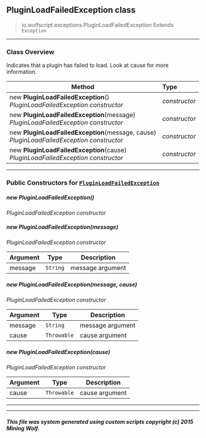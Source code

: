 ## PluginLoadFailedException __class__

>io.wolfscript.exceptions.PluginLoadFailedException
>Extends `Exception`

---

### Class Overview

Indicates that a plugin has failed to load. Look at cause for more information.

Method | Type   
--- | :--- 
new __PluginLoadFailedException__() <br> _PluginLoadFailedException constructor_ | _constructor_
new __PluginLoadFailedException__(message) <br> _PluginLoadFailedException constructor_ | _constructor_
new __PluginLoadFailedException__(message, cause) <br> _PluginLoadFailedException constructor_ | _constructor_
new __PluginLoadFailedException__(cause) <br> _PluginLoadFailedException constructor_ | _constructor_



---

### Public Constructors for [`PluginLoadFailedException`](PluginLoadFailedException.md)

##### <a id='pluginloadfailedexception'></a>new __PluginLoadFailedException__() 

_PluginLoadFailedException constructor_


##### <a id='pluginloadfailedexception'></a>new __PluginLoadFailedException__(message) 

_PluginLoadFailedException constructor_

Argument | Type | Description  
--- | --- | --- 
message | `String` | message argument

##### <a id='pluginloadfailedexception'></a>new __PluginLoadFailedException__(message, cause) 

_PluginLoadFailedException constructor_

Argument | Type | Description  
--- | --- | --- 
message | `String` | message argument
cause | `Throwable` | cause argument

##### <a id='pluginloadfailedexception'></a>new __PluginLoadFailedException__(cause) 

_PluginLoadFailedException constructor_

Argument | Type | Description  
--- | --- | --- 
cause | `Throwable` | cause argument

---
---


##### This file was system generated using custom scripts copyright (c) 2015 Mining Wolf.
	

